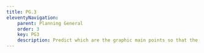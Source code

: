 ```yaml
---
title: PG.3
eleventyNavigation:
    parent: Planning General
    order: 3
    key: PG3
    description: Predict which are the graphic main points so that the concept is understood, during your planning.
---
```

